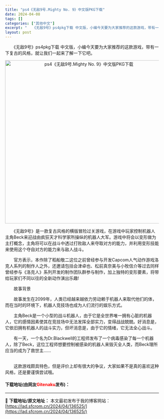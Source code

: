 ```yaml
---
title: "ps4《无敌9号.Mighty No. 9》中文版PKG下载"
date: 2024-04-08
tags: []
categories: ["其他中文"]
excerpt: "　　《无敌9号》ps4pkg下载 中文版，小编今天要为大家推荐的这款游戏，带有一下复古的风格，就让我们一起来了解一下它吧。 　　《无敌9号》是一款复古风格的横版冒险过关游戏，在游戏中玩家控制机器人主角Beck来迎战由疯狂天才科学家所操纵的机器人大军。游戏中将会以变形做为主打概念，主角将可以在战斗中透&hellip;"
layout: post
---
```


 <p>　　《无敌9号》ps4pkg下载 中文版，小编今天要为大家推荐的这款游戏，带有一下复古的风格，就让我们一起来了解一下它吧。</p> <p align="center"><img border="0" src="https://lad.sfcrom.cn/wp-content/uploads/2024/04/20240408_661388e71ac4c.webp" width="533" alt="ps4《无敌9号.Mighty No. 9》中文版PKG下载" /></p> <p>　　《无敌9号》是一款复古风格的横版冒险过关游戏，在游戏中玩家控制机器人主角Beck来迎战由疯狂天才科学家所操纵的机器人大军。游戏中将会以变形做为主打概念，主角将可以在战斗中透过打败敌人来夺取对方的能力，并利用变形技能来使用这个夺自对方的能力来与敌人战斗。</p> <p>　　官方表示，本作除了稻船敬二这位之前曾经参与开发Capcom人气动作游戏洛克人系列的制作人之外，还邀请包括会津卓也、松前真奈美与小牧信介等过去同样曾经参与《洛克人》系列开发的制作团队群参与制作，加上独特的变形要素，将带给玩家们不同以往的全新动作演出乐趣!</p> <p>　　故事背景</p> <p>　　故事发生在2099年，人类已经越来越依力劳动赖于机器人来取代他们的体，而在当时的环境下，机器人竞技场也成为人们流行的娱乐方式。</p> <p>　　主角Beck是一个小型的战斗机器人，由于它是全世界唯一拥有心脏的机器人，它的感情因素使其在竞技场中无法发挥全部实力，变得战战兢兢。好消息是，它依旧拥有机器人的战斗实力，但坏消息是，由于它的情绪，它无法全心战斗。</p> <p>　　有一天，一个名为Dr.Blackwell的工程师发布了一个病毒感染了每一个机器人，除了Beck，这位工程师想要控制被感染的机器人来毁灭全人类，而Beck理所应当的成为了救世主&hellip;&hellip;</p> <p><br />　　这款游戏颇具特色，但是评价上却有很大的争议，大家如果不是真的喜欢这种风格，还是要谨慎尝试哦。</p> <p><h4>下载地址(由网友<font color="red">Gitenaku</font>发布)：</h4></p> 

---
📖 **下载地址/原文地址：** 本文最初发布于我的博客网站：[https://lad.sfcrom.cn/2024/04/136525/](https://lad.sfcrom.cn/2024/04/136525/)
